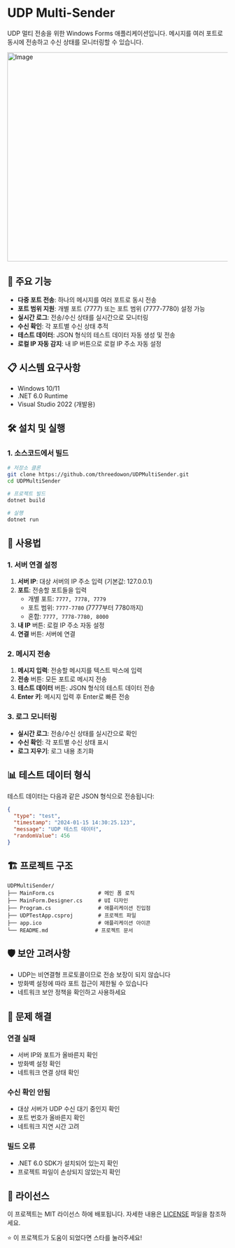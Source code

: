 # UDP Multi-Sender

UDP 멀티 전송을 위한 Windows Forms 애플리케이션입니다.
메시지를 여러 포트로 동시에 전송하고 수신 상태를 모니터링할 수 있습니다.

<img width="795" height="477" alt="Image" src="https://github.com/user-attachments/assets/dd0474f3-a342-4c02-8140-d3d36af927ca" />


## 🚀 주요 기능

- **다중 포트 전송**: 하나의 메시지를 여러 포트로 동시 전송
- **포트 범위 지원**: 개별 포트 (7777) 또는 포트 범위 (7777-7780) 설정 가능
- **실시간 로그**: 전송/수신 상태를 실시간으로 모니터링
- **수신 확인**: 각 포트별 수신 상태 추적
- **테스트 데이터**: JSON 형식의 테스트 데이터 자동 생성 및 전송
- **로컬 IP 자동 감지**: 내 IP 버튼으로 로컬 IP 주소 자동 설정

## 📋 시스템 요구사항

- Windows 10/11
- .NET 6.0 Runtime
- Visual Studio 2022 (개발용)

## 🛠️ 설치 및 실행

### 1. 소스코드에서 빌드

```bash
# 저장소 클론
git clone https://github.com/threedowon/UDPMultiSender.git
cd UDPMultiSender

# 프로젝트 빌드
dotnet build

# 실행
dotnet run
```

## 📖 사용법

### 1. 서버 연결 설정

1. **서버 IP**: 대상 서버의 IP 주소 입력 (기본값: 127.0.0.1)
2. **포트**: 전송할 포트들을 입력
   - 개별 포트: `7777, 7778, 7779`
   - 포트 범위: `7777-7780` (7777부터 7780까지)
   - 혼합: `7777, 7778-7780, 8000`
3. **내 IP** 버튼: 로컬 IP 주소 자동 설정
4. **연결** 버튼: 서버에 연결

### 2. 메시지 전송

1. **메시지 입력**: 전송할 메시지를 텍스트 박스에 입력
2. **전송** 버튼: 모든 포트로 메시지 전송
3. **테스트 데이터** 버튼: JSON 형식의 테스트 데이터 전송
4. **Enter 키**: 메시지 입력 후 Enter로 빠른 전송

### 3. 로그 모니터링

- **실시간 로그**: 전송/수신 상태를 실시간으로 확인
- **수신 확인**: 각 포트별 수신 상태 표시
- **로그 지우기**: 로그 내용 초기화


## 📊 테스트 데이터 형식

테스트 데이터는 다음과 같은 JSON 형식으로 전송됩니다:

```json
{
  "type": "test",
  "timestamp": "2024-01-15 14:30:25.123",
  "message": "UDP 테스트 데이터",
  "randomValue": 456
}
```

## 🏗️ 프로젝트 구조

```
UDPMultiSender/
├── MainForm.cs              # 메인 폼 로직
├── MainForm.Designer.cs     # UI 디자인
├── Program.cs               # 애플리케이션 진입점
├── UDPTestApp.csproj        # 프로젝트 파일
├── app.ico                  # 애플리케이션 아이콘
└── README.md               # 프로젝트 문서
```

## 🛡️ 보안 고려사항

- UDP는 비연결형 프로토콜이므로 전송 보장이 되지 않습니다
- 방화벽 설정에 따라 포트 접근이 제한될 수 있습니다
- 네트워크 보안 정책을 확인하고 사용하세요

## 🐛 문제 해결

### 연결 실패
- 서버 IP와 포트가 올바른지 확인
- 방화벽 설정 확인
- 네트워크 연결 상태 확인

### 수신 확인 안됨
- 대상 서버가 UDP 수신 대기 중인지 확인
- 포트 번호가 올바른지 확인
- 네트워크 지연 시간 고려

### 빌드 오류
- .NET 6.0 SDK가 설치되어 있는지 확인
- 프로젝트 파일이 손상되지 않았는지 확인

## 📝 라이선스

이 프로젝트는 MIT 라이선스 하에 배포됩니다. 자세한 내용은 [LICENSE](LICENSE) 파일을 참조하세요.

⭐ 이 프로젝트가 도움이 되었다면 스타를 눌러주세요!
